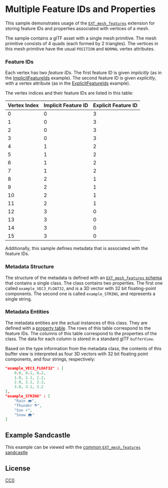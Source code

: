 # Multiple Feature IDs and Properties

This sample demonstrates usage of the [`EXT_mesh_features`](https://github.com/CesiumGS/glTF/tree/3d-tiles-next/extensions/2.0/Vendor/EXT_mesh_features) extension for storing feature IDs and properties associated with vertices of a mesh.

The sample contains a glTF asset with a single mesh primitive. The mesh primitive consists of 4 quads (each formed by 2 triangles). The vertices in this mesh primitive have the usual `POSITION` and `NORMAL` vertex attributes. 

### Feature IDs

Each vertex has two _feature IDs_. The first feature ID is given _implicitly_ (as in the [ImplicitFeatureIds](../ImplicitFeatureIds#feature-ids) example). The second feature ID is given _explicitly_, with a vertex attribute (as in the [ExplicitFeatureIds](../ExplicitFeatureIds#feature-ids) example).

The vertex indices and their feature IDs are listed in this table:

Vertex Index | Implicit Feature ID | Explicit Feature ID 
|----|---|---|
|  0 | 0 | 3 |
|  1 | 0 | 3 |
|  2 | 0 | 3 |
|  3 | 0 | 3 |
|  4 | 1 | 2 |
|  5 | 1 | 2 |
|  6 | 1 | 2 |
|  7 | 1 | 2 |
|  8 | 2 | 1 |
|  9 | 2 | 1 |
| 10 | 2 | 1 |
| 11 | 2 | 1 |
| 12 | 3 | 0 |
| 13 | 3 | 0 |
| 14 | 3 | 0 |
| 15 | 3 | 0 |

Additionally, this sample defines metadata that is associated with the feature IDs. 

### Metadata Structure

The structure of the metadata is defined with an [`EXT_mesh_features` schema](https://github.com/CesiumGS/glTF/tree/3d-tiles-next/extensions/2.0/Vendor/EXT_mesh_features#schema-definitions) that contains a single class. The class contains two properties. The first one called `example_VEC3_FLOAT32`, and is a 3D vector with 32 bit floating-point components. The second one is called `example_STRING`, and represents a single string.

### Metadata Entities

The metadata entities are the actual instances of this class. They are defined with a [property table](https://github.com/CesiumGS/glTF/tree/3d-tiles-next/extensions/2.0/Vendor/EXT_mesh_features#property-tables). The rows of this table correspond to the feature IDs. The columns of this table correspond to the properties of the class. The data for each column is stored in a standard glTF `bufferView`. 

Based on the type information from the metadata class, the contents of this buffer view is interpreted as four 3D vectors with 32 bit floating point components, and four strings, respectively:

```JSON
"example_VEC3_FLOAT32" : [
    0.0, 0.1, 0.2,
    1.0, 1.1, 1.2,
    2.0, 2.1, 2.2,
    3.0, 3.1, 3.2
],
"example_STRING" : [
    "Rain 🌧",
    "Thunder ⛈",
    "Sun ☀",
    "Snow 🌨"
]
```

## Example Sandcastle

This example can be viewed with the [common `EXT_mesh_features` sandcastle](../#common-sandcastle-code)


## License

[CC0](https://creativecommons.org/share-your-work/public-domain/cc0/)
